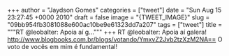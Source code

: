 
+++
author = "Jaydson Gomes"
categories = ["tweet"]
date = "Sun Aug 15 23:27:45 +0000 2010"
draft = false
image = "{TWEET_IMAGE}"
slug = "09bb954fb3081088e600ac10be9e61323dd7a207"
tags = ["tweet"]
title = """RT @leobalter: Apoia aí g..."""
+++
RT @leobalter: Apoia aí galera! http://www.blogbooks.com.br/blogs/votando/YmxvZ2Jvb2tzXzM2NA== O voto de vocês em mim é fundamental!
